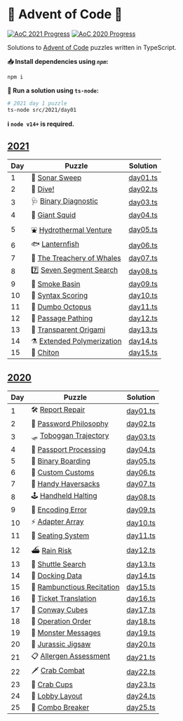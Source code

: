 # 🎄 Advent of Code 🎄

[![AoC 2021 Progress](https://img.shields.io/badge/AoC%202021-15%2F25-blue?logo=typescript&logoWidth=10)](./src/2021/)
[![AoC 2020 Progress](https://img.shields.io/badge/AoC%202020-25%2F25-gold?logo=typescript&logoWidth=10)](./src/2020/)

Solutions to [Advent of Code](https://adventofcode.com/) puzzles written in TypeScript.

**📥 Install dependencies using *`npm`*:**

```bash
npm i
```

**🏃 Run a solution using `ts-node`:**

```bash
# 2021 day 1 puzzle
ts-node src/2021/day01
```

**ℹ️ ️`node v14+` is required.**

## [2021](https://adventofcode.com/2021)

| Day | Puzzle | Solution |
|---|---|---|
| 1 | 📡 [Sonar Sweep](https://adventofcode.com/2021/day/1) | [day01.ts](./src/2021/day01.ts) |
| 2 | 🤿 [Dive!](https://adventofcode.com/2021/day/2) | [day02.ts](./src/2021/day02.ts) |
| 3 | 🩺 [Binary Diagnostic](https://adventofcode.com/2021/day/3) | [day03.ts](./src/2021/day03.ts) |
| 4 | 🦑 [Giant Squid](https://adventofcode.com/2021/day/4) | [day04.ts](./src/2021/day04.ts) |
| 5 | ⛲ [Hydrothermal Venture](https://adventofcode.com/2021/day/5) | [day05.ts](./src/2021/day05.ts) |
| 6 | 🐟 [Lanternfish](https://adventofcode.com/2021/day/6) | [day06.ts](./src/2021/day06.ts) |
| 7 | 🐋 [The Treachery of Whales](https://adventofcode.com/2021/day/7) | [day07.ts](./src/2021/day07.ts) |
| 8 | 7️⃣ [Seven Segment Search](https://adventofcode.com/2021/day/8) | [day08.ts](./src/2021/day08.ts) |
| 9 | 💨 [Smoke Basin](https://adventofcode.com/2021/day/9) | [day09.ts](./src/2021/day09.ts) |
| 10 | 🔣 [Syntax Scoring](https://adventofcode.com/2021/day/10) | [day10.ts](./src/2021/day10.ts) |
| 11 | 🐙 [Dumbo Octopus](https://adventofcode.com/2021/day/11) | [day11.ts](./src/2021/day11.ts) |
| 12 | 🚧 [Passage Pathing](https://adventofcode.com/2021/day/12) | [day12.ts](./src/2021/day12.ts) |
| 13 | 🦢️ [Transparent Origami](https://adventofcode.com/2021/day/13) | [day13.ts](./src/2021/day13.ts) |
| 14 | ⚗️ [Extended Polymerization](https://adventofcode.com/2021/day/14) | [day14.ts](./src/2021/day14.ts) |
| 15 | 🐌️ [Chiton](https://adventofcode.com/2021/day/15) | [day15.ts](./src/2021/day15.ts) |

## [2020](https://adventofcode.com/2020/)

| Day | Puzzle | Solution |
|---|---|---|
| 1 | 🛠️ [Report Repair](https://adventofcode.com/2020/day/1) | [day01.ts](./src/2020/day01.ts)|
| 2 | 🔑 [Password Philosophy](https://adventofcode.com/2020/day/2) | [day02.ts](./src/2020/day02.ts)|
| 3 | 🛷 [Toboggan Trajectory](https://adventofcode.com/2020/day/3) | [day03.ts](./src/2020/day03.ts)|
| 4 | 🛂 [Passport Processing](https://adventofcode.com/2020/day/4) | [day04.ts](./src/2020/day04.ts)|
| 5 | 🛫 [Binary Boarding](https://adventofcode.com/2020/day/5) | [day05.ts](./src/2020/day05.ts)|
| 6 | 🛃 [Custom Customs](https://adventofcode.com/2020/day/6) | [day06.ts](./src/2020/day06.ts)|
| 7 | 👜 [Handy Haversacks](https://adventofcode.com/2020/day/7) | [day07.ts](./src/2020/day07.ts)|
| 8 | 🕹️ [Handheld Halting](https://adventofcode.com/2020/day/8) | [day08.ts](./src/2020/day08.ts)|
| 9 | 🔢 [Encoding Error](https://adventofcode.com/2020/day/9) | [day09.ts](./src/2020/day09.ts)|
| 10 | ⚡ [Adapter Array](https://adventofcode.com/2020/day/10) | [day10.ts](./src/2020/day10.ts)|
| 11 | 💺 [Seating System](https://adventofcode.com/2020/day/11) | [day11.ts](./src/2020/day11.ts)|
| 12 | ⛴️ [Rain Risk](https://adventofcode.com/2020/day/12) | [day12.ts](./src/2020/day12.ts)|
| 13 | 🚌 [Shuttle Search](https://adventofcode.com/2020/day/13) | [day13.ts](./src/2020/day13.ts)|
| 14 | 💾 [Docking Data](https://adventofcode.com/2020/day/14) | [day14.ts](./src/2020/day14.ts)|
| 15 | 🧝 [Rambunctious Recitation](https://adventofcode.com/2020/day/15) | [day15.ts](./src/2020/day15.ts)|
| 16 | 🎫 [Ticket Translation](https://adventofcode.com/2020/day/16) | [day16.ts](./src/2020/day16.ts)|
| 17 | 🧊 [Conway Cubes](https://adventofcode.com/2020/day/17) | [day17.ts](./src/2020/day17.ts)|
| 18 | 🧮 [Operation Order](https://adventofcode.com/2020/day/18) | [day18.ts](./src/2020/day18.ts)|
| 19 | 👹 [Monster Messages](https://adventofcode.com/2020/day/19) | [day19.ts](./src/2020/day19.ts)|
| 20 | 🐉 [Jurassic Jigsaw](https://adventofcode.com/2020/day/20) | [day20.ts](./src/2020/day20.ts)|
| 21 | 📋 [Allergen Assessment](https://adventofcode.com/2020/day/21) | [day21.ts](./src/2020/day21.ts)|
| 22 | 🗡️ [Crab Combat](https://adventofcode.com/2020/day/22) | [day22.ts](./src/2020/day22.ts)|
| 23 | 🦀 [Crab Cups](https://adventofcode.com/2020/day/23) | [day23.ts](./src/2020/day23.ts)|
| 24 | 🏨 [Lobby Layout](https://adventofcode.com/2020/day/24) | [day24.ts](./src/2020/day24.ts)|
| 25 | 🌟 [Combo Breaker](https://adventofcode.com/2020/day/25) | [day25.ts](./src/2020/day25.ts)|
